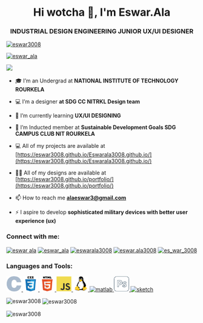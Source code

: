 <h1 align="center">Hi wotcha 👋, I'm Eswar.Ala</h1>
<h3 align="center">INDUSTRIAL DESIGN ENGINEERING JUNIOR UX/UI DESIGNER</h3>

<p align="left"> <a href="https://github.com/ryo-ma/github-profile-trophy"><img src="https://github-profile-trophy.vercel.app/?username=eswar3008" alt="eswar3008" /></a> </p>

<p align="left"> <a href="https://twitter.com/eswar_ala" target="blank"><img src="https://img.shields.io/twitter/follow/eswar_ala?logo=twitter&style=for-the-badge" alt="eswar_ala" /></a> </p>

<img src="https://user-images.githubusercontent.com/76482527/108341057-48635280-71ff-11eb-9f87-43bbcadc65d8.gif" width="400" /></a> </p>



- 🎓 I’m an Undergrad at **NATIONAL INSTITUTE OF TECHNOLOGY ROURKELA**

- 💻 I’m a designer **at SDG CC NITRKL Design team**

- 🌱 I’m currently learning **UX/UI DESIGNING**

- 🤝 I’m Inducted member at **Sustainable Development Goals SDG CAMPUS CLUB NIT ROURKELA**

- 💻 All of my projects are available at [https://eswar3008.github.io/Eswarala3008.github.io/](https://eswar3008.github.io/Eswarala3008.github.io/)

- 👨‍💻 All of my designs are available at [https://eswar3008.github.io/portfolio/](https://eswar3008.github.io/portfolio/)

- 📫 How to reach me **alaeswar3@gmail.com**

- ⚡ I aspire to develop **sophisticated military devices with better user experience (ux)**

<h3 align="left">Connect with me:</h3>
<p align="left">
<a href="https://dev.to/eswar3008" target="blank"><img align="center" src="https://cdn.jsdelivr.net/npm/simple-icons@3.0.1/icons/dev-dot-to.svg" alt="eswar ala" height="30" width="40" /></a>
<a href="https://twitter.com/eswar_ala" target="blank"><img align="center" src="https://cdn.jsdelivr.net/npm/simple-icons@3.0.1/icons/twitter.svg" alt="eswar_ala" height="30" width="40" /></a>
<a href="https://linkedin.com/in/eswarala3008" target="blank"><img align="center" src="https://cdn.jsdelivr.net/npm/simple-icons@3.0.1/icons/linkedin.svg" alt="eswarala3008" height="30" width="40" /></a>
<a href="https://fb.com/eswar.ala3008" target="blank"><img align="center" src="https://cdn.jsdelivr.net/npm/simple-icons@3.0.1/icons/facebook.svg" alt="eswar.ala3008" height="30" width="40" /></a>
<a href="https://instagram.com/es_war_3008" target="blank"><img align="center" src="https://cdn.jsdelivr.net/npm/simple-icons@3.0.1/icons/instagram.svg" alt="es_war_3008" height="30" width="40" /></a>
</p>

<h3 align="left">Languages and Tools:</h3>
<p align="left"> <a href="https://www.cprogramming.com/" target="_blank"> <img src="https://raw.githubusercontent.com/devicons/devicon/master/icons/c/c-original.svg" alt="c" width="40" height="40"/> </a> <a href="https://www.w3schools.com/css/" target="_blank"> <img src="https://raw.githubusercontent.com/devicons/devicon/master/icons/css3/css3-original-wordmark.svg" alt="css3" width="40" height="40"/> </a> <a href="https://www.w3.org/html/" target="_blank"> <img src="https://raw.githubusercontent.com/devicons/devicon/master/icons/html5/html5-original-wordmark.svg" alt="html5" width="40" height="40"/> </a> <a href="https://developer.mozilla.org/en-US/docs/Web/JavaScript" target="_blank"> <img src="https://raw.githubusercontent.com/devicons/devicon/master/icons/javascript/javascript-original.svg" alt="javascript" width="40" height="40"/> </a> <a href="https://www.linux.org/" target="_blank"> <img src="https://raw.githubusercontent.com/devicons/devicon/master/icons/linux/linux-original.svg" alt="linux" width="40" height="40"/> </a> <a href="https://www.mathworks.com/" target="_blank"> <img src="https://raw.githubusercontent.com/simple-icons/simple-icons/master/icons/mathworks.svg" alt="matlab" width="40" height="40"/> </a> <a href="https://www.photoshop.com/en" target="_blank"> <img src="https://raw.githubusercontent.com/devicons/devicon/master/icons/photoshop/photoshop-line.svg" alt="photoshop" width="40" height="40"/> </a> <a href="https://www.sketch.com/" target="_blank"> <img src="https://www.vectorlogo.zone/logos/sketchapp/sketchapp-icon.svg" alt="sketch" width="40" height="40"/> </a> </p>

<p><img align="left" src="https://github-readme-stats.vercel.app/api/top-langs?username=eswar3008&show_icons=true&locale=en&layout=compact" alt="eswar3008" /></p>

<p>&nbsp;<img align="center" src="https://github-readme-stats.vercel.app/api?username=eswar3008&show_icons=true&locale=en" alt="eswar3008" /></p>

<p><img align="center" src="https://github-readme-streak-stats.herokuapp.com/?user=eswar3008&" alt="eswar3008" /></p>
